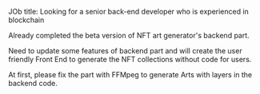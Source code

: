 JOb title: Looking for a senior back-end developer who is experienced in blockchain


Already completed the beta version of NFT art generator's backend part.

Need to update some features of backend part and will create the user friendly Front End to generate the NFT collections without code for users.

At first, please fix the part with FFMpeg to generate Arts with layers in the backend code.
